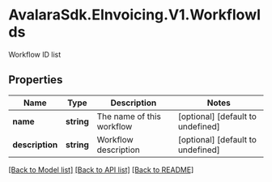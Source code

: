 # AvalaraSdk.EInvoicing.V1.WorkflowIds
Workflow ID list

## Properties

Name | Type | Description | Notes
------------ | ------------- | ------------- | -------------
**name** | **string** | The name of this workflow | [optional] [default to undefined]
**description** | **string** | Workflow description | [optional] [default to undefined]

[[Back to Model list]](../../../README.md#documentation-for-models) [[Back to API list]](../../../README.md#documentation-for-api-endpoints) [[Back to README]](../../../README.md)


